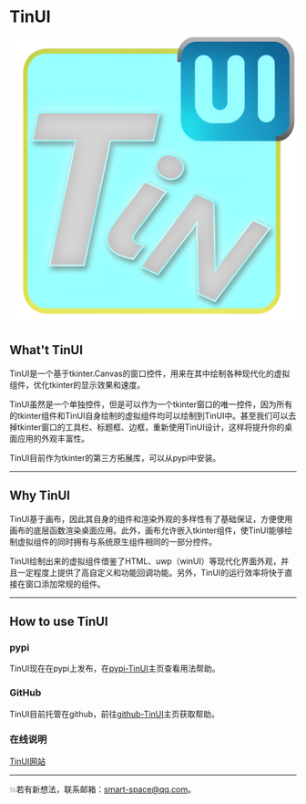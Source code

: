 # TinUI

![](../../img/tinuilogo.png)

## What't TinUI

TinUI是一个基于tkinter.Canvas的窗口控件，用来在其中绘制各种现代化的虚拟组件，优化tkinter的显示效果和速度。

TinUI虽然是一个单独控件，但是可以作为一个tkinter窗口的唯一控件，因为所有的tkinter组件和TinUI自身绘制的虚拟组件均可以绘制到TinUI中。甚至我们可以去掉tkinter窗口的工具栏、标题框、边框，重新使用TinUI设计，这样将提升你的桌面应用的外观丰富性。

TinUI目前作为tkinter的第三方拓展库，可以从pypi中安装。

---

## Why TinUI

TinUI基于画布，因此其自身的组件和渲染外观的多样性有了基础保证，方便使用画布的底层函数渲染桌面应用。此外，画布允许嵌入tkinter组件，使TinUI能够绘制虚拟组件的同时拥有与系统原生组件相同的一部分控件。

TinUI绘制出来的虚拟组件借鉴了HTML、uwp（winUI）等现代化界面外观，并且一定程度上提供了高自定义和功能回调功能。另外，TinUI的运行效率将快于直接在窗口添加常规的组件。

---

## How to use TinUI

### pypi

TinUI现在在pypi上发布，在[pypi-TinUI](https://pypi.org/project/tinui/)主页查看用法帮助。

### GitHub

TinUI目前托管在github，前往[github-TinUI](https://github.com/Smart-Space/TinUI)主页获取帮助。

### 在线说明

[TinUI网站](https://tinui.smart-space.com.cn/)

---

💥若有新想法，联系邮箱：smart-space@qq.com。